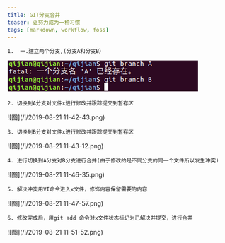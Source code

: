```yaml
---
title: GIT分支合并
teaser: 让努力成为一种习惯
tags: [markdown, workflow, foss]
---
```

	1.  一.建立两个分支,(分支A和分支B）

![图](/i/cjfz.png)

	2. 切换到A分支对文件x进行修改并跟踪提交到暂存区

![图](/i/2019-08-21 11-42-43.png)

	3. 切换到B分支对文件x进行修改并跟踪提交到暂存区

![图](/i/2019-08-21 11-43-12.png)	

	4. 进行切换到A分支对B分支进行合并(由于修改的是不同分支的同一个文件所以发生冲突)

![图](/i/2019-08-21 11-46-35.png)	

	5. 解决冲突用VI命令进入x文件，修饰内容保留需要的内容

![图](/i/2019-08-21 11-47-57.png)

	6. 修改完成后，用git add 命令对x文件状态标记为已解决并提交，进行合并
	
![图](/i/2019-08-21 11-51-52.png)